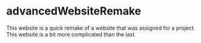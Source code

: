 # advancedWebsiteRemake
This website is a quick remake of a website that was assigned for a project. This website is a bit more complicated than the last.
